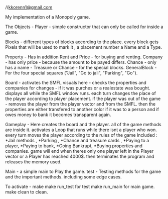 //kkorenn1@gmail.com

My implementation of a Monopoly game.

The Objects - 
Player - simple constructor that can only be called for inside a game.

Blocks - different types of blocks according to the place.
every block gets Pixels that will be used to mark it , a placement number a Name and a Type.

Property - Has in addition Rent and Price - for buying and renting.
Company - has only price - because the amount to be payed differs.
Chance - only has a name - Treasure or Chance - for the special blocks.
GeneralBlock - For the four special squares ("Jail", "Go to jail", "Parking", "Go").

Board -
activates the SMFL visuals here - checks the properties and companies for changes - if it was purches or a realestate was bought.
displays all while the SMFL window runs.
each turn changes the place of the player according to player placement.
if the player was out of the game - removes the player from the player vector and from the SMFL.
then the properties are either transfered to another color if it was to a person and if owes money to bank it becomes transparent again.

Gameplay - 
Here creates the board and the player.
all of the game methods are inside it.
activates a Loop that runs while there isnt a player who won.
every turn moves the player according to the rules of the game
Included : *Jail methods , *Parking , *Chance and treasure cards , *Paying to a player, *Paying to bank, *Going Bankrupt, *Buying properties and companies.
game will end when theres only one player left in the Player vector or a Player has reached 4000$.
then terminates the program and releases the memory used.

Main - a simple main to Play the game.
test - Testing methods for the game and the important methods. including some edge cases.


To activate - 
make
make run_test for test
make run_main for main game.
make clean to clean.